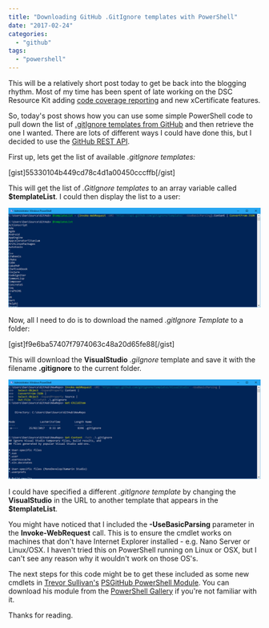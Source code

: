 ```yaml
---
title: "Downloading GitHub .GitIgnore templates with PowerShell"
date: "2017-02-24"
categories: 
  - "github"
tags: 
  - "powershell"
---
```


This will be a relatively short post today to get be back into the blogging rhythm. Most of my time has been spent of late working on the DSC Resource Kit adding [code coverage reporting](https://codecov.io/gh/PlagueHO/xNetworking/) and new xCertificate features.

So, today's post shows how you can use some simple PowerShell code to pull down the list of [.gitIgnore templates from GitHub](https://github.com/github/gitignore) and then retrieve the one I wanted. There are lots of different ways I could have done this, but I decided to use the [GitHub REST API](https://developer.github.com/v3/gitignore/).

First up, lets get the list of available _.gitIgnore templates:_

\[gist\]55330104b449cd78c4d1a00450cccffb\[/gist\]

This will get the list of _.GitIgnore templates_ to an array variable called **$templateList**. I could then display the list to a user:

![ss_ghgi_getgitignoretemplates](images/ss_ghgi_getgitignoretemplates.png)

Now, all I need to do is to download the named _.gitIgnore Template_ to a folder:

\[gist\]f9e6ba57407f7974063c48a20d65fe88\[/gist\]

This will download the **VisualStudio** _.giIgnore_ template and save it with the filename **.gitignore** to the current folder.

![ss_ghgi_getgitignorefile](images/ss_ghgi_getgitignorefile.png)

I could have specified a different _.gitIgnore template_ by changing the **VisualStudio** in the URL to another template that appears in the **$templateList**.

You might have noticed that I included the **\-UseBasicParsing** parameter in the **Invoke-WebRequest** call. This is to ensure the cmdlet works on machines that don't have Internet Explorer installed - e.g. Nano Server or Linux/OSX. I haven't tried this on PowerShell running on Linux or OSX, but I can't see any reason why it wouldn't work on those OS's.

The next steps for this code might be to get these included as some new cmdlets in [Trevor Sullivan's](https://twitter.com/pcgeek86) [PSGitHub PowerShell Module](https://github.com/pcgeek86/PSGitHub). You can download his module from the [PowerShell Gallery](https://www.powershellgallery.com/packages/PSGitHub) if you're not familiar with it.

Thanks for reading.
